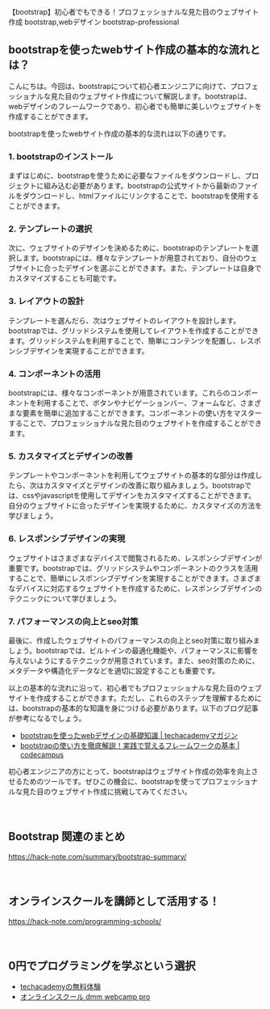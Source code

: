 【bootstrap】初心者でもできる！プロフェッショナルな見た目のウェブサイト作成
bootstrap,webデザイン
bootstrap-professional

## bootstrapを使ったwebサイト作成の基本的な流れとは？

こんにちは。今回は、bootstrapについて初心者エンジニアに向けて、プロフェッショナルな見た目のウェブサイト作成について解説します。bootstrapは、webデザインのフレームワークであり、初心者でも簡単に美しいウェブサイトを作成することができます。

bootstrapを使ったwebサイト作成の基本的な流れは以下の通りです。

### 1. bootstrapのインストール

まずはじめに、bootstrapを使うために必要なファイルをダウンロードし、プロジェクトに組み込む必要があります。bootstrapの公式サイトから最新のファイルをダウンロードし、htmlファイルにリンクすることで、bootstrapを使用することができます。

### 2. テンプレートの選択

次に、ウェブサイトのデザインを決めるために、bootstrapのテンプレートを選択します。bootstrapには、様々なテンプレートが用意されており、自分のウェブサイトに合ったデザインを選ぶことができます。また、テンプレートは自身でカスタマイズすることも可能です。

### 3. レイアウトの設計

テンプレートを選んだら、次はウェブサイトのレイアウトを設計します。bootstrapでは、グリッドシステムを使用してレイアウトを作成することができます。グリッドシステムを利用することで、簡単にコンテンツを配置し、レスポンシブデザインを実現することができます。

### 4. コンポーネントの活用

bootstrapには、様々なコンポーネントが用意されています。これらのコンポーネントを利用することで、ボタンやナビゲーションバー、フォームなど、さまざまな要素を簡単に追加することができます。コンポーネントの使い方をマスターすることで、プロフェッショナルな見た目のウェブサイトを作成することができます。

### 5. カスタマイズとデザインの改善

テンプレートやコンポーネントを利用してウェブサイトの基本的な部分は作成したら、次はカスタマイズとデザインの改善に取り組みましょう。bootstrapでは、cssやjavascriptを使用してデザインをカスタマイズすることができます。自分のウェブサイトに合ったデザインを実現するために、カスタマイズの方法を学びましょう。

### 6. レスポンシブデザインの実現

ウェブサイトはさまざまなデバイスで閲覧されるため、レスポンシブデザインが重要です。bootstrapでは、グリッドシステムやコンポーネントのクラスを活用することで、簡単にレスポンシブデザインを実現することができます。さまざまなデバイスに対応するウェブサイトを作成するために、レスポンシブデザインのテクニックについて学びましょう。

### 7. パフォーマンスの向上とseo対策

最後に、作成したウェブサイトのパフォーマンスの向上とseo対策に取り組みましょう。bootstrapでは、ビルトインの最適化機能や、パフォーマンスに影響を与えないようにするテクニックが用意されています。また、seo対策のために、メタデータや構造化データなどを適切に設定することも重要です。

以上の基本的な流れに沿って、初心者でもプロフェッショナルな見た目のウェブサイトを作成することができます。ただし、これらのステップを理解するためには、bootstrapの基本的な知識を身につける必要があります。以下のブログ記事が参考になるでしょう。

- [bootstrapを使ったwebデザインの基礎知識 \| techacademyマガジン](https://techacademy.jp/magazine/19505)
- [bootstrapの使い方を徹底解説！実践で覚えるフレームワークの基本 \| codecampus](https://codecamp.jp/guide/bootstrap)

初心者エンジニアの方にとって、bootstrapはウェブサイト作成の効率を向上させるためのツールです。ぜひこの機会に、bootstrapを使ってプロフェッショナルな見た目のウェブサイト作成に挑戦してみてください。

　

## Bootstrap 関連のまとめ
https://hack-note.com/summary/bootstrap-summary/

　

## オンラインスクールを講師として活用する！
https://hack-note.com/programming-schools/

　

## 0円でプログラミングを学ぶという選択
- [techacademyの無料体験](//af.moshimo.com/af/c/click?a_id=2612475&amp;p_id=1555&amp;pc_id=2816&amp;pl_id=22706&amp;url=https%3a%2f%2ftechacademy.jp%2fhtmlcss-trial%3futm_source%3dmoshimo%26utm_medium%3daffiliate%26utm_campaign%3dtextad)
- [オンラインスクール dmm webcamp pro](//af.moshimo.com/af/c/click?a_id=2612482&amp;p_id=1363&amp;pc_id=2297&amp;pl_id=39999&amp;guid=on)

